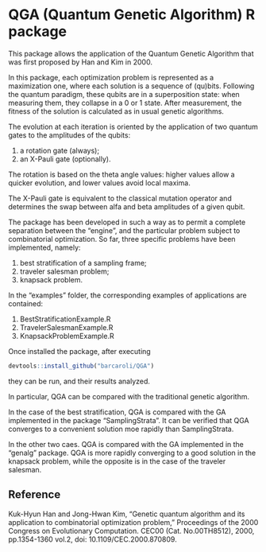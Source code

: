 
# QGA (Quantum Genetic Algorithm) R package

This package allows the application of the Quantum Genetic Algorithm
that was first proposed by Han and Kim in 2000.

In this package, each optimization problem is represented as a
maximization one, where each solution is a sequence of (qu)bits.
Following the quantum paradigm, these qubits are in a superposition
state: when measuring them, they collapse in a 0 or 1 state. After
measurement, the fitness of the solution is calculated as in usual
genetic algorithms.

The evolution at each iteration is oriented by the application of two
quantum gates to the amplitudes of the qubits:

1.  a rotation gate (always);
2.  an X-Pauli gate (optionally).

The rotation is based on the theta angle values: higher values allow a
quicker evolution, and lower values avoid local maxima.

The X-Pauli gate is equivalent to the classical mutation operator and
determines the swap between alfa and beta amplitudes of a given qubit.

The package has been developed in such a way as to permit a complete
separation between the “engine”, and the particular problem subject to
combinatorial optimization. So far, three specific problems have been
implemented, namely:

1.  best stratification of a sampling frame;
2.  traveler salesman problem;
3.  knapsack problem.

In the “examples” folder, the corresponding examples of applications are
contained:

1.  BestStratificationExample.R
2.  TravelerSalesmanExample.R
3.  KnapsackProblemExample.R

Once installed the package, after executing

``` r
devtools::install_github("barcaroli/QGA")
```

they can be run, and their results analyzed.

In particular, QGA can be compared with the traditional genetic
algorithm.

In the case of the best stratification, QGA is compared with the GA
implemented in the package “SamplingStrata”. It can be verified that QGA
converges to a convenient solution moe rapidly than SamplingStrata.

In the other two caes. QGA is compared with the GA implemented in the
“genalg” package. QGA is more rapidly converging to a good solution in
the knapsack problem, while the opposite is in the case of the traveler
salesman.

## Reference

Kuk-Hyun Han and Jong-Hwan Kim, “Genetic quantum algorithm and its
application to combinatorial optimization problem,” Proceedings of the
2000 Congress on Evolutionary Computation. CEC00 (Cat. No.00TH8512),
2000, pp.1354-1360 vol.2, doi: 10.1109/CEC.2000.870809.
